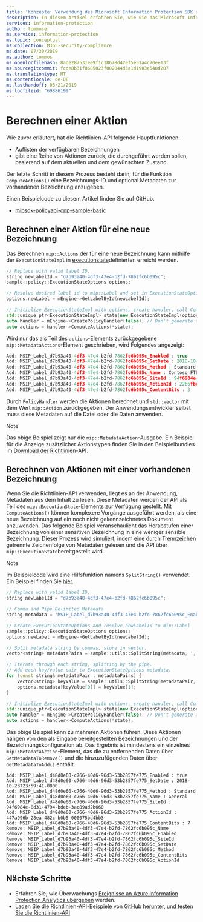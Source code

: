 ```yaml
---
title: 'Konzepte: Verwendung des Microsoft Information Protection SDK zum Generieren von Überwachungsereignissen'
description: In diesem Artikel erfahren Sie, wie Sie das Microsoft Information Protection SDK zum Berechnen von verwenden.
services: information-protection
author: tommoser
ms.service: information-protection
ms.topic: conceptual
ms.collection: M365-security-compliance
ms.date: 07/30/2019
ms.author: tommos
ms.openlocfilehash: 8ade287531ee9f1c18678d42ef5e51a4c70ee13f
ms.sourcegitcommit: fcde8b31f8685023f002044d3a1d1903e548d207
ms.translationtype: MT
ms.contentlocale: de-DE
ms.lasthandoff: 08/21/2019
ms.locfileid: "69886199"
---
```

# <a name="compute-an-action"></a>Berechnen einer Aktion

Wie zuvor erläutert, hat die Richtlinien-API folgende Hauptfunktionen:

- Auflisten der verfügbaren Bezeichnungen
- gibt eine Reihe von Aktionen zurück, die durchgeführt werden sollen, basierend auf dem aktuellen und dem gewünschten Zustand.

Der letzte Schritt in diesem Prozess besteht darin, für die Funktion `ComputeActions()` eine Bezeichnungs-ID und optional Metadaten zur vorhandenen Bezeichnung anzugeben.

Einen Beispielcode zu diesem Artikel finden Sie auf GitHub.

- [mipsdk-policyapi-cpp-sample-basic](https://github.com/Azure-Samples/mipsdk-policyapi-cpp-sample-basic)

## <a name="compute-an-action-for-a-new-label"></a>Berechnen einer Aktion für eine neue Bezeichnung

Das Berechnen `mip::Actions` der für eine neue Bezeichnung kann mithilfe der `ExecutionStateImpl` in [executionstate](concept-handler-policy-executionstate-cpp.md)definierten erreicht werden.

```cpp
// Replace with valid label ID.
string newLabelId = "d7b93a40-4df3-47e4-b2fd-7862fc6b095c"; 
sample::policy::ExecutionStateOptions options;

// Resolve desired label id to mip::Label and set in ExecutionStateOptions.
options.newLabel = mEngine->GetLabelById(newLabelId);

// Initialize ExecutionStateImpl with options, create handler, call ComputeActions.
std::unique_ptr<ExecutionStateImpl> state(new ExecutionStateImpl(options));
auto handler = mEngine->CreatePolicyHandler(false); // Don't generate audit event.
auto actions = handler->ComputeActions(*state);
```

Wird nur das als Teil des `actions`-Elements zurückgegebene `mip::MetadataActions`-Element geschrieben, wird Folgendes angezeigt:

```cpp
Add: MSIP_Label_d7b93a40-4df3-47e4-b2fd-7862fc6b095c_Enabled : true
Add: MSIP_Label_d7b93a40-4df3-47e4-b2fd-7862fc6b095c_SetDate : 2018-10-23T20:39:06-0800
Add: MSIP_Label_d7b93a40-4df3-47e4-b2fd-7862fc6b095c_Method : Standard
Add: MSIP_Label_d7b93a40-4df3-47e4-b2fd-7862fc6b095c_Name : Contoso FTEs (C)
Add: MSIP_Label_d7b93a40-4df3-47e4-b2fd-7862fc6b095c_SiteId : 94f6984e-8d31-4794-bdeb-3ac89ad2b660
Add: MSIP_Label_d7b93a40-4df3-47e4-b2fd-7862fc6b095c_ActionId : 2266fbe8-a0d9-44e8-bad8-00008f2a0915
Add: MSIP_Label_d7b93a40-4df3-47e4-b2fd-7862fc6b095c_ContentBits : 3
```

Durch `PolicyHandler` werden die Aktionen berechnet und `std::vector` mit dem Wert `mip::Action` zurückgegeben. Der Anwendungsentwickler selbst muss diese Metadaten auf die Datei oder die Daten anwenden.

> [!NOTE]
> Das obige Beispiel zeigt nur die `mip::MetadataAction`-Ausgabe. Ein Beispiel für die Anzeige zusätzlicher Aktionstypen finden Sie in den Beispielbundles im [Download der Richtlinien-API](https://aka.ms/mipsdkbins).

## <a name="compute-actions-with-an-existing-label"></a>Berechnen von Aktionen mit einer vorhandenen Bezeichnung

Wenn Sie die Richtlinien-API verwenden, liegt es an der Anwendung, Metadaten aus dem Inhalt zu lesen. Diese Metadaten werden der API als Teil des `mip::ExecutionState`-Elements zur Verfügung gestellt. Mit `ComputeActions()` können komplexere Vorgänge ausgeführt werden, als eine neue Bezeichnung auf ein noch nicht gekennzeichnetes Dokument anzuwenden. Das folgende Beispiel veranschaulicht das Herabstufen einer Bezeichnung von einer sensitiven Bezeichnung in eine weniger sensible Bezeichnung. Dieser Prozess wird simuliert, indem eine durch Trennzeichen getrennte Zeichenfolge von Metadaten gelesen und die API über `mip::ExecutionState`bereitgestellt wird.

> [!NOTE]
> Im Beispielcode wird eine Hilfsfunktion namens `SplitString()` verwendet. Ein Beispiel finden Sie [hier](https://github.com/Azure-Samples/mipsdk-policyapi-cpp-sample-basic/blob/master/mipsdk-policyapi-cpp-sample-basic/utils.cpp).

```cpp
// Replace with valid label ID.
string newLabelId = "d7b93a40-4df3-47e4-b2fd-7862fc6b095c";

// Comma and Pipe Delimited Metadata.
string metadata = "MSIP_Label_d7b93a40-4df3-47e4-b2fd-7862fc6b095c_Enabled|true,MSIP_Label_d7b93a40-4df3-47e4-b2fd-7862fc6b095c_SetDate|2018-10-23T21:53:31-0800,MSIP_Label_d7b93a40-4df3-47e4-b2fd-7862fc6b095c_Method|Standard,MSIP_Label_d7b93a40-4df3-47e4-b2fd-7862fc6b095c_Name|Contoso FTEs (C),MSIP_Label_d7b93a40-4df3-47e4-b2fd-7862fc6b095c_SiteId|94f6984e-8d31-4794-bdeb-3ac89ad2b660,MSIP_Label_d7b93a40-4df3-47e4-b2fd-7862fc6b095c_ActionId|b56491d9-155f-40ff-866f-0000acd85c31,MSIP_Label_d7b93a40-4df3-47e4-b2fd-7862fc6b095c_ContentBits|7";

// Create ExecutionStateOptions and resolve newLabelId to mip::Label
sample::policy::ExecutionStateOptions options;
options.newLabel = mEngine->GetLabelById(newLabelId);

// Split metadata string by commas, store in vector.
vector<string> metadataPairs = sample::utils::SplitString(metadata, ','); 

// Iterate through each string, splitting by the pipe.
// Add each key/value pair to ExecutionStateOptions metadata.
for (const string& metadataPair : metadataPairs) {
    vector<string> keyValue = sample::utils::SplitString(metadataPair, '|');
    options.metadata[keyValue[0]] = keyValue[1];
}

// Initialize ExecutionStateImpl with options, create handler, call ComputeActions
std::unique_ptr<ExecutionStateImpl> state(new ExecutionStateImpl(options));
auto handler = mEngine->CreatePolicyHandler(false); // Don't generate audit event.
auto actions = handler->ComputeActions(*state);
```

Das obige Beispiel kann zu mehreren Aktionen führen. Diese Aktionen hängen von den als Eingabe bereitgestellten Bezeichnungen und der Bezeichnungskonfiguration ab. Das Ergebnis ist mindestens ein einzelnes `mip::MetadataAction`-Element, das die zu entfernenden Daten über `GetMetadataToRemove()` und die hinzuzufügenden Daten über `GetMetadataToAdd()` enthält.

```
Add: MSIP_Label_d48d0e60-c766-40d6-96d3-53b2857fe775_Enabled : true
Add: MSIP_Label_d48d0e60-c766-40d6-96d3-53b2857fe775_SetDate : 2018-10-23T23:59:41-0800
Add: MSIP_Label_d48d0e60-c766-40d6-96d3-53b2857fe775_Method : Standard
Add: MSIP_Label_d48d0e60-c766-40d6-96d3-53b2857fe775_Name : General
Add: MSIP_Label_d48d0e60-c766-40d6-96d3-53b2857fe775_SiteId : 94f6984e-8d31-4794-bdeb-3ac89ad2b660
Add: MSIP_Label_d48d0e60-c766-40d6-96d3-53b2857fe775_ActionId : 447a996b-28ea-482c-b0b5-000075bd4bb3
Add: MSIP_Label_d48d0e60-c766-40d6-96d3-53b2857fe775_ContentBits : 7
Remove: MSIP_Label_d7b93a40-4df3-47e4-b2fd-7862fc6b095c_Name
Remove: MSIP_Label_d7b93a40-4df3-47e4-b2fd-7862fc6b095c_Enabled
Remove: MSIP_Label_d7b93a40-4df3-47e4-b2fd-7862fc6b095c_SiteId
Remove: MSIP_Label_d7b93a40-4df3-47e4-b2fd-7862fc6b095c_SetDate
Remove: MSIP_Label_d7b93a40-4df3-47e4-b2fd-7862fc6b095c_Method
Remove: MSIP_Label_d7b93a40-4df3-47e4-b2fd-7862fc6b095c_ContentBits
Remove: MSIP_Label_d7b93a40-4df3-47e4-b2fd-7862fc6b095c_ActionId
```

## <a name="next-steps"></a>Nächste Schritte

- Erfahren Sie, wie Überwachungs [Ereignisse an Azure Information Protection Analytics übergeben](concept-handler-policy-auditing-cpp.md) werden.
- Laden Sie die [Richtlinien-API-Beispiele von GitHub herunter, und testen Sie die Richtlinien-API](https://azure.microsoft.com/resources/samples/?sort=0&term=mipsdk+policyapi)
